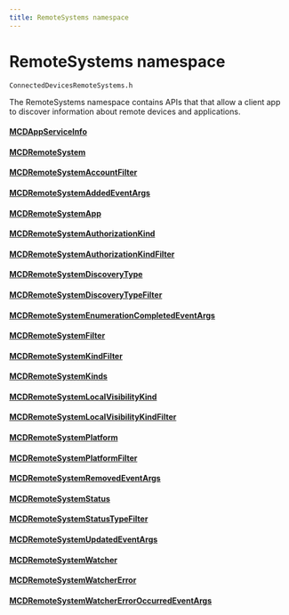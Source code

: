 ```yaml
---
title: RemoteSystems namespace
---
```


# RemoteSystems namespace
```
ConnectedDevicesRemoteSystems.h
```

The RemoteSystems namespace contains APIs that that allow a client app to discover information about remote devices and applications.

#### [MCDAppServiceInfo](MCDAppServiceInfo.md)
#### [MCDRemoteSystem](MCDRemoteSystem.md)
#### [MCDRemoteSystemAccountFilter](MCDRemoteSystemAccountFilter.md)
#### [MCDRemoteSystemAddedEventArgs](MCDRemoteSystemAddedEventArgs.md)
#### [MCDRemoteSystemApp](MCDRemoteSystemApp.md)
#### [MCDRemoteSystemAuthorizationKind](MCDRemoteSystemAuthorizationKind.md)
#### [MCDRemoteSystemAuthorizationKindFilter](MCDRemoteSystemAuthorizationKindFilter.md)
#### [MCDRemoteSystemDiscoveryType](MCDRemoteSystemDiscoveryType.md)
#### [MCDRemoteSystemDiscoveryTypeFilter](MCDRemoteSystemDiscoveryTypeFilter.md)
#### [MCDRemoteSystemEnumerationCompletedEventArgs](MCDRemoteSystemEnumerationCompletedEventArgs.md)
#### [MCDRemoteSystemFilter](MCDRemoteSystemFilter.md)
#### [MCDRemoteSystemKindFilter](MCDRemoteSystemKindFilter.md)
#### [MCDRemoteSystemKinds](MCDRemoteSystemKinds.md)
#### [MCDRemoteSystemLocalVisibilityKind](MCDRemoteSystemLocalVisibilityKind.md)
#### [MCDRemoteSystemLocalVisibilityKindFilter](MCDRemoteSystemLocalVisibilityKindFilter.md)
#### [MCDRemoteSystemPlatform](MCDRemoteSystemPlatform.md)
#### [MCDRemoteSystemPlatformFilter](MCDRemoteSystemPlatformFilter.md)
#### [MCDRemoteSystemRemovedEventArgs](MCDRemoteSystemRemovedEventArgs.md)
#### [MCDRemoteSystemStatus](MCDRemoteSystemStatus.md)
#### [MCDRemoteSystemStatusTypeFilter](MCDRemoteSystemStatusTypeFilter.md)
#### [MCDRemoteSystemUpdatedEventArgs](MCDRemoteSystemUpdatedEventArgs.md)
#### [MCDRemoteSystemWatcher](MCDRemoteSystemWatcher.md)
#### [MCDRemoteSystemWatcherError](MCDRemoteSystemWatcherError.md)
#### [MCDRemoteSystemWatcherErrorOccurredEventArgs](MCDRemoteSystemWatcherErrorOccurredEventArgs.md)